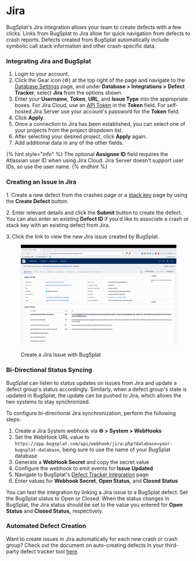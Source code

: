 # Jira

BugSplat's Jira integration allows your team to create defects with a few clicks. Links from BugSplat to Jira allow for quick navigation from defects to crash reports. Defects created from BugSplat automatically include symbolic call stack information and other crash-specific data.

### Integrating Jira and BugSplat

1. Login to your account.
2. Click the Gear icon (⚙️) at the top right of the page and navigate to the [Database Settings](https://app.bugsplat.com/v2/database/integrations) page, and under **Database > Integrations >** **Defect Tracker**, select **Jira** from the options shown.
3. Enter your **Username**, **Token**, **URL**, and **Issue Type** into the appropriate boxes. For Jira Cloud, use an [API Token](https://id.atlassian.com/manage-profile/security/api-tokens) in the **Token** field. For self-hosted Jira Server use your account's password for the **Token** field.
4. Click **Apply**.
5. Once a connection to Jira has been established, you can select one of your projects from the project dropdown list.
6. After selecting your desired project, click **Apply** again.
7. Add additional data in any of the other fields.

{% hint style="info" %}
The optional **Assignee ID** field requires the Atlassian user ID when using Jira Cloud. Jira Server doesn't support user IDs, so use the user name.
{% endhint %}

### Creating an Issue in Jira

1\. Create a new defect from the crashes page or a [stack key](../../../../education/bugsplat-terminology.md#stack-key) page by using the **Create Defect** button.

2\. Enter relevant details and click the **Submit** button to create the defect. You can also enter an existing **Defect ID** if you'd like to associate a crash or stack key with an existing defect from Jira.

3\. Click the link to view the new Jira issue created by BugSplat.

<figure><img src="../../../../.gitbook/assets/output (4).gif" alt=""><figcaption><p>Create a Jira Issue with BugSplat</p></figcaption></figure>

### Bi-Directional Status Syncing

BugSplat can listen to status updates on issues from Jira and update a defect group's status accordingly. Similarly, when a defect group's state is updated in BugSplat, the update can be pushed to Jira, which allows the two systems to stay synchronized.

To configure bi-directional Jira synchronization, perform the following steps:

1. Create a Jira System webhook via **⚙️ > System > WebHooks**
2. Set the WebHook URL value to `https://app.bugsplat.com/api/webhook/jira.php?database=your-bugsplat-database`, being sure to use the name of your BugSplat database&#x20;
3. Generate a **WebHook Secret** and copy the secret value
4. Configure the webhook to emit events for **Issue Updated**
5. Navigate to BugSplat's [Defect Tracker Integration](https://app.bugsplat.com/v2/database/integrations#defect-trackers) page
6. Enter values for **Webhook Secret**, **Open Status**, and **Closed Status**

You can test the integration by linking a Jira issue to a BugSplat defect. Set the BugSplat status to Open or Closed. When the status changes in BugSplat, the Jira status should be set to the value you entered for **Open Status** and **Closed Status,** respectively.

### Automated Defect Creation

Want to create issues in Jira automatically for each new crash or crash group? Check out the document on auto-creating defects in your third-party defect tracker tool [here](auto-creating-defects-from-bugsplat-databases-in-attached-third-party-trackers.md).
